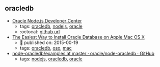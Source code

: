 oracledb 
---
* [Oracle Node.js Developer Center](http://www.oracle.com/technetwork/database/database-technologies/scripting-languages/node_js/index.html)
    * tags: [oracledb](../tags/oracledb.md), [nodejs](../tags/nodejs.md), [oracle](../tags/oracle.md)
    * :octocat: [github url](https://github.com/oracle/node-oracledb)
* [The Easiest Way to Install Oracle Database on Apple Mac OS X ](https://blogs.oracle.com/opal/the-easiest-way-to-install-oracle-database-on-apple-mac-os-x)
    * :calendar: published on: 2015-00-19
    * tags: [oracledb](../tags/oracledb.md), [osx](../tags/osx.md), [mac](../tags/mac.md)
* [node-oracledb/examples at master · oracle/node-oracledb · GitHub](https://github.com/oracle/node-oracledb/tree/master/examples)
    * tags: [nodejs](../tags/nodejs.md), [oracledb](../tags/oracledb.md), [oracle](../tags/oracle.md)

